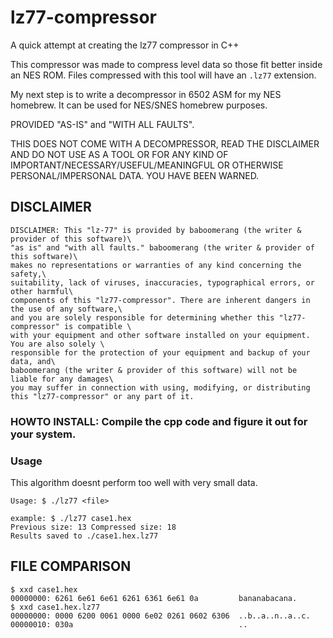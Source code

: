# lz77-compressor
A quick attempt at creating the lz77 compressor in C++

This compressor was made to compress level data so those fit better inside an NES ROM.
Files compressed with this tool will have an `.lz77` extension. 

My next step is to write a decompressor in 6502 ASM for my NES homebrew.
It can be used for NES/SNES homebrew purposes.

PROVIDED "AS-IS" and "WITH ALL FAULTS".

THIS DOES NOT COME WITH A DECOMPRESSOR, READ THE DISCLAIMER AND DO NOT USE AS A TOOL OR FOR ANY KIND OF IMPORTANT/NECESSARY/USEFUL/MEANINGFUL
OR OTHERWISE PERSONAL/IMPERSONAL DATA. YOU HAVE BEEN WARNED.

DISCLAIMER
------------------------------------------------
```
DISCLAIMER: This "lz-77" is provided by baboomerang (the writer & provider of this software)\
"as is" and "with all faults." baboomerang (the writer & provider of this software)\
makes no representations or warranties of any kind concerning the safety,\
suitability, lack of viruses, inaccuracies, typographical errors, or other harmful\
components of this "lz77-compressor". There are inherent dangers in the use of any software,\
and you are solely responsible for determining whether this "lz77-compressor" is compatible \
with your equipment and other software installed on your equipment. You are also solely \
responsible for the protection of your equipment and backup of your data, and\
baboomerang (the writer & provider of this software) will not be liable for any damages\
you may suffer in connection with using, modifying, or distributing this "lz77-compressor" or any part of it.
```
### HOWTO INSTALL: Compile the cpp code and figure it out for your system.

### Usage
This algorithm doesnt perform too well with very small data.
```
Usage: $ ./lz77 <file>

example: $ ./lz77 case1.hex
Previous size: 13 Compressed size: 18
Results saved to ./case1.hex.lz77
```

## FILE COMPARISON
```
$ xxd case1.hex
00000000: 6261 6e61 6e61 6261 6361 6e61 0a         bananabacana.
$ xxd case1.hex.lz77
00000000: 0000 6200 0061 0000 6e02 0261 0602 6306  ..b..a..n..a..c.
00000010: 030a                                     ..
```
